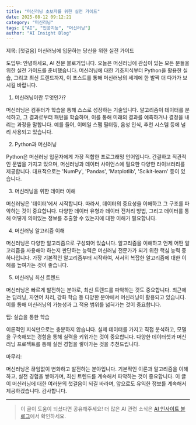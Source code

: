 ```yaml
---
title: "머신러닝 초보자를 위한 실전 가이드"
date: 2025-08-12 09:12:21
category: "머신러닝"
tags: ["AI", "인공지능", "머신러닝"]
author: "AI Insight Blog"
---
```


제목: [첫걸음] 머신러닝에 입문하는 당신을 위한 실전 가이드

도입부:
안녕하세요, AI 전문 블로거입니다. 오늘은 머신러닝에 관심이 있는 모든 분들을 위한 실전 가이드를 준비했습니다. 머신러닝에 대한 기초지식부터 Python을 활용한 실습, 그리고 최신 트렌드까지, 이 포스트를 통해 머신러닝의 세계에 한 발짝 더 다가가 보시길 바랍니다.

1. 머신러닝이란 무엇인가?

머신러닝은 컴퓨터가 학습을 통해 스스로 성장하는 기술입니다. 알고리즘이 데이터를 분석하고, 그 결과로부터 패턴을 학습하며, 이를 통해 미래의 결과를 예측하거나 결정을 내리는 과정을 말합니다. 예를 들어, 이메일 스팸 필터링, 음성 인식, 추천 시스템 등에 널리 사용되고 있습니다.

2. Python과 머신러닝

Python은 머신러닝 입문자에게 가장 적합한 프로그래밍 언어입니다. 간결하고 직관적인 문법을 가지고 있으며, 머신러닝과 데이터 사이언스에 필요한 다양한 라이브러리를 제공합니다. 대표적으로는 'NumPy', 'Pandas', 'Matplotlib', 'Scikit-learn' 등이 있습니다.

3. 머신러닝을 위한 데이터 이해

머신러닝은 '데이터'에서 시작합니다. 따라서, 데이터의 중요성을 이해하고 그 구조를 파악하는 것이 중요합니다. 다양한 데이터 유형과 데이터 전처리 방법, 그리고 데이터를 통해 어떻게 의미있는 정보를 추출할 수 있는지에 대한 이해가 필요합니다.

4. 머신러닝 알고리즘 이해

머신러닝은 다양한 알고리즘으로 구성되어 있습니다. 알고리즘을 이해하고 언제 어떤 알고리즘을 사용해야 하는지 판단하는 능력은 머신러닝 전문가가 되기 위한 핵심 능력 중 하나입니다. 가장 기본적인 알고리즘부터 시작하여, 서서히 복잡한 알고리즘에 대한 이해를 높여가는 것이 좋습니다.

5. 머신러닝 최신 트렌드

머신러닝은 빠르게 발전하는 분야로, 최신 트렌드를 파악하는 것도 중요합니다. 최근에는 딥러닝, 자연어 처리, 강화 학습 등 다양한 분야에서 머신러닝이 활용되고 있습니다. 이를 통해 머신러닝의 가능성과 그 적용 범위를 넓혀가는 것이 중요합니다.

팁: 실습을 통한 학습

이론적인 지식만으로는 충분하지 않습니다. 실제 데이터를 가지고 직접 분석하고, 모델을 구축해보는 경험을 통해 실력을 키워가는 것이 중요합니다. 다양한 데이터셋과 머신러닝 프로젝트를 통해 실전 경험을 쌓아가는 것을 추천드립니다.

마무리:

머신러닝은 끊임없이 변화하고 발전하는 분야입니다. 기본적인 이론과 알고리즘을 이해하고, 실전 경험을 쌓아가며, 최신 트렌드를 계속해서 파악하는 것이 중요합니다. 이 글이 머신러닝에 대한 여러분의 첫걸음이 되길 바라며, 앞으로도 유익한 정보를 계속해서 제공하겠습니다. 감사합니다.

---

> 이 글이 도움이 되셨다면 공유해주세요! 
> 더 많은 AI 관련 소식은 [AI 인사이트 블로그](https://tonyhwang1004.github.io/ai-insight-blog)에서 확인하세요.
